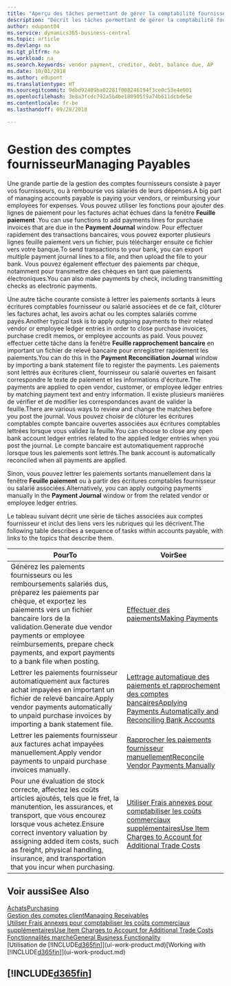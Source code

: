 ```yaml
---
title: "Aperçu des tâches permettant de gérer la comptabilité fournisseur| Microsoft Docs"
description: "Décrit les tâches permettant de gérer la comptabilité fournisseur, par exemple, le paiement des créditeurs ou le lettrage de paiements sortants dans la comptabilité pour clôturer des factures ou des avoirs."
author: edupont04
ms.service: dynamics365-business-central
ms.topic: article
ms.devlang: na
ms.tgt_pltfrm: na
ms.workload: na
ms.search.keywords: vendor payment, creditor, debt, balance due, AP
ms.date: 10/01/2018
ms.author: edupont
ms.translationtype: HT
ms.sourcegitcommit: 9dbd92409ba02281f008246194f3ce0c53e4e001
ms.openlocfilehash: 3e8a3fcdc792a5b4be180905f9a74b611dcbde5e
ms.contentlocale: fr-be
ms.lasthandoff: 09/28/2018

---
```

# <a name="managing-payables"></a><span data-ttu-id="6de32-103">Gestion des comptes fournisseur</span><span class="sxs-lookup"><span data-stu-id="6de32-103">Managing Payables</span></span>

<span data-ttu-id="6de32-104">Une grande partie de la gestion des comptes fournisseurs consiste à payer vos fournisseurs, ou à rembourse vos salariés de leurs dépenses.</span><span class="sxs-lookup"><span data-stu-id="6de32-104">A big part of managing accounts payable is paying your vendors, or reimbursing your employees for expenses.</span></span> <span data-ttu-id="6de32-105">Vous pouvez utiliser les fonctions pour ajouter des lignes de paiement pour les factures achat échues dans la fenêtre **Feuille paiement** .</span><span class="sxs-lookup"><span data-stu-id="6de32-105">You can use functions to add payments lines for purchase invoices that are due in the **Payment Journal** window.</span></span> <span data-ttu-id="6de32-106">Pour effectuer rapidement des transactions bancaires, vous pouvez exporter plusieurs lignes feuille paiement vers un fichier, puis télécharger ensuite ce fichier vers votre banque.</span><span class="sxs-lookup"><span data-stu-id="6de32-106">To send transactions to your bank, you can export multiple payment journal lines to a file, and then upload the file to your bank.</span></span> <span data-ttu-id="6de32-107">Vous pouvez également effectuer des paiements par chèque, notamment pour transmettre des chèques en tant que paiements électroniques.</span><span class="sxs-lookup"><span data-stu-id="6de32-107">You can also make payments by check, including transmitting checks as electronic payments.</span></span>

<span data-ttu-id="6de32-108">Une autre tâche courante consiste à lettrer les paiements sortants à leurs écritures comptables fournisseur ou salarié associées et de ce fait, clôturer les factures achat, les avoirs achat ou les comptes salariés comme payés.</span><span class="sxs-lookup"><span data-stu-id="6de32-108">Another typical task is to apply outgoing payments to their related vendor or employee ledger entries in order to close purchase invoices, purchase credit memos, or employee accounts as paid.</span></span> <span data-ttu-id="6de32-109">Vous pouvez effectuer cette tâche dans la fenêtre **Feuille rapprochement bancaire** en important un fichier de relevé bancaire pour enregistrer rapidement les paiements.</span><span class="sxs-lookup"><span data-stu-id="6de32-109">You can do this in the **Payment Reconciliation Journal** window by importing a bank statement file to register the payments.</span></span> <span data-ttu-id="6de32-110">Les paiements sont lettrés aux écritures client, fournisseur ou salarié ouvertes en faisant correspondre le texte de paiement et les informations d'écriture.</span><span class="sxs-lookup"><span data-stu-id="6de32-110">The payments are applied to open vendor, customer, or employee ledger entries by matching payment text and entry information.</span></span> <span data-ttu-id="6de32-111">Il existe plusieurs manières de vérifier et de modifier les correspondances avant de valider la feuille.</span><span class="sxs-lookup"><span data-stu-id="6de32-111">There are various ways to review and change the matches before you post the journal.</span></span> <span data-ttu-id="6de32-112">Vous pouvez choisir de clôturer les écritures comptables compte bancaire ouvertes associées aux écritures comptables lettrées lorsque vous validez la feuille.</span><span class="sxs-lookup"><span data-stu-id="6de32-112">You can choose to close any open bank account ledger entries related to the applied ledger entries when you post the journal.</span></span> <span data-ttu-id="6de32-113">Le compte bancaire est automatiquement rapproché lorsque tous les paiements sont lettrés.</span><span class="sxs-lookup"><span data-stu-id="6de32-113">The bank account is automatically reconciled when all payments are applied.</span></span>

<span data-ttu-id="6de32-114">Sinon, vous pouvez lettrer les paiements sortants manuellement dans la fenêtre **Feuille paiement** ou à partir des écritures comptables fournisseur ou salarié associées.</span><span class="sxs-lookup"><span data-stu-id="6de32-114">Alternatively, you can apply outgoing payments manually in the **Payment Journal** window or from the related vendor or employee ledger entries.</span></span>

<span data-ttu-id="6de32-115">Le tableau suivant décrit une série de tâches associées aux comptes fournisseur et inclut des liens vers les rubriques qui les décrivent.</span><span class="sxs-lookup"><span data-stu-id="6de32-115">The following table describes a sequence of tasks within accounts payable, with links to the topics that describe them.</span></span>

| <span data-ttu-id="6de32-116">Pour</span><span class="sxs-lookup"><span data-stu-id="6de32-116">To</span></span> | <span data-ttu-id="6de32-117">Voir</span><span class="sxs-lookup"><span data-stu-id="6de32-117">See</span></span> |
| --- | --- |
| <span data-ttu-id="6de32-118">Générez les paiements fournisseurs ou les remboursements salariés dus, préparez les paiements par chèque, et exportez les paiements vers un fichier bancaire lors de la validation.</span><span class="sxs-lookup"><span data-stu-id="6de32-118">Generate due vendor payments or employee reimbursements, prepare check payments, and export payments to a bank file when posting.</span></span> |[<span data-ttu-id="6de32-119">Effectuer des paiements</span><span class="sxs-lookup"><span data-stu-id="6de32-119">Making Payments</span></span>](payables-make-payments.md) |
| <span data-ttu-id="6de32-120">Lettrer les paiements fournisseur automatiquement aux factures achat impayées en important un fichier de relevé bancaire.</span><span class="sxs-lookup"><span data-stu-id="6de32-120">Apply vendor payments automatically to unpaid purchase invoices by importing a bank statement file.</span></span> |[<span data-ttu-id="6de32-121">Lettrage automatique des paiements et rapprochement des comptes bancaires</span><span class="sxs-lookup"><span data-stu-id="6de32-121">Applying Payments Automatically and Reconciling Bank Accounts</span></span>](receivables-apply-payments-auto-reconcile-bank-accounts.md) |
| <span data-ttu-id="6de32-122">Lettrer les paiements fournisseur aux factures achat impayées manuellement.</span><span class="sxs-lookup"><span data-stu-id="6de32-122">Apply vendor payments to unpaid purchase invoices manually.</span></span> |[<span data-ttu-id="6de32-123">Rapprocher les paiements fournisseur manuellement</span><span class="sxs-lookup"><span data-stu-id="6de32-123">Reconcile Vendor Payments Manually</span></span>](payables-how-apply-purchase-transactions-manually.md) |
|<span data-ttu-id="6de32-124">Pour une évaluation de stock correcte, affectez les coûts articles ajoutés, tels que le fret, la manutention, les assurances, et transport, que vous encourez lorsque vous achetez.</span><span class="sxs-lookup"><span data-stu-id="6de32-124">Ensure correct inventory valuation by assigning added item costs, such as freight, physical handling, insurance, and transportation that you incur when purchasing.</span></span>|[<span data-ttu-id="6de32-125">Utiliser Frais annexes pour comptabiliser les coûts commerciaux supplémentaires</span><span class="sxs-lookup"><span data-stu-id="6de32-125">Use Item Charges to Account for Additional Trade Costs</span></span>](payables-how-assign-item-charges.md)|

## <a name="see-also"></a><span data-ttu-id="6de32-126">Voir aussi</span><span class="sxs-lookup"><span data-stu-id="6de32-126">See Also</span></span>
[<span data-ttu-id="6de32-127">Achats</span><span class="sxs-lookup"><span data-stu-id="6de32-127">Purchasing</span></span>](purchasing-manage-purchasing.md)  
[<span data-ttu-id="6de32-128">Gestion des comptes client</span><span class="sxs-lookup"><span data-stu-id="6de32-128">Managing Receivables</span></span>](receivables-manage-receivables.md)  
[<span data-ttu-id="6de32-129">Utiliser Frais annexes pour comptabiliser les coûts commerciaux supplémentaires</span><span class="sxs-lookup"><span data-stu-id="6de32-129">Use Item Charges to Account for Additional Trade Costs</span></span>](payables-how-assign-item-charges.md)  
[<span data-ttu-id="6de32-130">Fonctionnalités marché</span><span class="sxs-lookup"><span data-stu-id="6de32-130">General Business Functionality</span></span>](ui-across-business-areas.md)  
<span data-ttu-id="6de32-131">[Utilisation de [!INCLUDE[d365fin](includes/d365fin_md.md)]](ui-work-product.md)</span><span class="sxs-lookup"><span data-stu-id="6de32-131">[Working with [!INCLUDE[d365fin](includes/d365fin_md.md)]](ui-work-product.md)</span></span>

## [!INCLUDE[d365fin](includes/free_trial_md.md)]  

